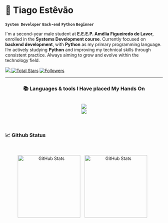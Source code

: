 # 🍂 Tiago Estêvão

**`System Developer`**
**`Back-end`**
**`Python`**
**`Beginner`**

I'm a second-year male student at **E.E.E.P. Amélia Figueiredo de Lavor**, enrolled in the **Systems Development course**. Currently focused on **backend development**, with **Python** as my primary programming language. I’m actively studying **Python** and improving my technical skills through consistent practice. Always aiming to grow and evolve within the technology field.


<p align="left">
    <!-- Profile views-->
    <a href="https://github.com/Tiagoest" target="_blank">
    <img src="https://komarev.com/ghpvc/?username=Tiagoest&label=Profile%20views&color=5e81ac&style=for-the-badge&logo=github&logoColor=white&Color=black" 
    <a href="https://github.com/Tiagoest?tab=repositories&sort=stargazers" target="_blank">
    <img alt="Total Stars" title="Total stars on GitHub"
        src="https://img.shields.io/github/stars/Tiagoest?style=for-the-badge&label=Stars&color=bf616a&logo=github" /></a>
    <!-- Followers with GitHub Logo -->
    <a href="https://github.com/Tiagoest?tab=followers" target="_blank">
    <img alt="Followers" title="Follow me on GitHub"
        src="https://img.shields.io/github/followers/Tiagoest?style=for-the-badge&label=Followers&color=5e81ac&logo=github" />
    </a>
    </a>
</p>

---

<h3 align="center">📚 Languages & tools I Have placed My Hands On </h3>

<br>

<div align="center">
  <img src="https://skillicons.dev/icons?i=python,mysql,html,css,git,github,discord" /><br>
    <img src="https://skillicons.dev/icons?i=vscode,pycharm,pwsh,notion,obsidian,figma,windows" /><br>

</div>

<br/>
<br/>

<h3 align="left">📈 Github Status </h3>

<br>

<p align="center">
  <img 
    alt="GitHub Stats" 
    height="200" 
    style="padding-right: 10px;" 
    src="https://github-readme-stats.vercel.app/api?username=Tiagoest&show_icons=true&theme=dark&include_all_commits=true&locale=en" 
  />
  <img 
    alt="GitHub Stats" 
    height="200"
    style="padding-right: 10px;" 
    src="https://github-readme-stats.vercel.app/api/top-langs/?username=Tiagoest&theme=dark&layout=compact" 
  />

</p>
